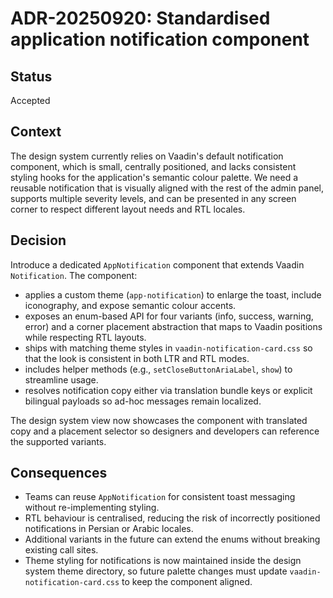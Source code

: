 # ADR-20250920: Standardised application notification component

## Status
Accepted

## Context
The design system currently relies on Vaadin's default notification component, which is small, centrally positioned, and lacks consistent styling hooks for the application's semantic colour palette. We need a reusable notification that is visually aligned with the rest of the admin panel, supports multiple severity levels, and can be presented in any screen corner to respect different layout needs and RTL locales.

## Decision
Introduce a dedicated `AppNotification` component that extends Vaadin `Notification`. The component:

- applies a custom theme (`app-notification`) to enlarge the toast, include iconography, and expose semantic colour accents.
- exposes an enum-based API for four variants (info, success, warning, error) and a corner placement abstraction that maps to Vaadin positions while respecting RTL layouts.
- ships with matching theme styles in `vaadin-notification-card.css` so that the look is consistent in both LTR and RTL modes.
- includes helper methods (e.g., `setCloseButtonAriaLabel`, `show`) to streamline usage.
- resolves notification copy either via translation bundle keys or explicit bilingual payloads so ad-hoc messages remain localized.

The design system view now showcases the component with translated copy and a placement selector so designers and developers can reference the supported variants.

## Consequences
- Teams can reuse `AppNotification` for consistent toast messaging without re-implementing styling.
- RTL behaviour is centralised, reducing the risk of incorrectly positioned notifications in Persian or Arabic locales.
- Additional variants in the future can extend the enums without breaking existing call sites.
- Theme styling for notifications is now maintained inside the design system theme directory, so future palette changes must update `vaadin-notification-card.css` to keep the component aligned.
